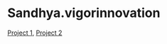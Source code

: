 # Sandhya.vigorinnovation


[Project 1](http://sandhyasunshine.vigorinnovation.in/),
[Project 2](http://sandhya.vigorinnovation.in/)

